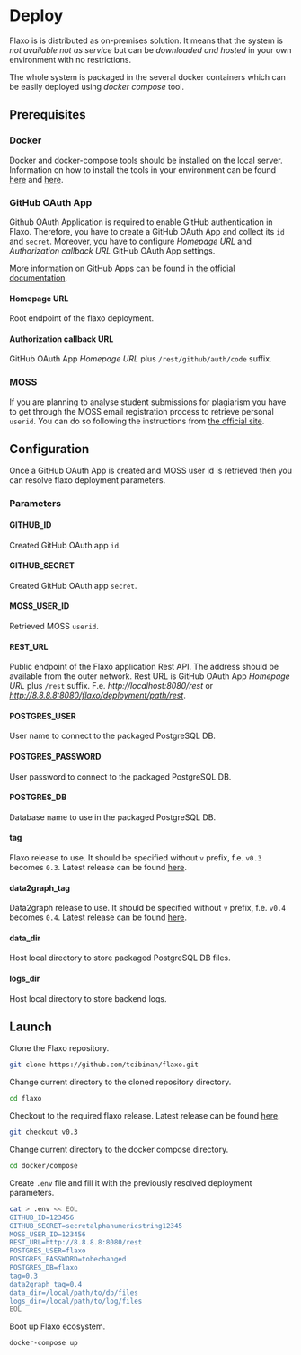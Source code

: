 # Deploy

Flaxo is is distributed as on-premises solution. It means that the system is *not available not as service* but can be 
*downloaded and hosted* in your own environment with no restrictions.

The whole system is packaged in the several docker containers which can be easily deployed using *docker compose* tool.

## Prerequisites

### Docker

Docker and docker-compose tools should be installed on the local server. Information on how to install the tools in 
your environment can be found [here](https://docs.docker.com/install/) and 
[here](https://docs.docker.com/compose/install/).

### GitHub OAuth App

Github OAuth Application is required to enable GitHub authentication in Flaxo. Therefore, you have to create a 
GitHub OAuth App and collect its `id` and `secret`. Moreover, you have to configure *Homepage URL* and *Authorization 
callback URL* GitHub OAuth App settings. 

More information on GitHub Apps can be found in 
[the official documentation](https://developer.github.com/apps/about-apps/).

#### Homepage URL
 
Root endpoint of the flaxo deployment.
 
#### Authorization callback URL

GitHub OAuth App *Homepage URL* plus `/rest/github/auth/code` suffix.

### MOSS

If you are planning to analyse student submissions for plagiarism you have to get through the MOSS email registration 
process to retrieve personal `userid`. You can do so following the instructions from 
[the official site](https://theory.stanford.edu/~aiken/moss/).

## Configuration

Once a GitHub OAuth App is created and MOSS user id is retrieved then you can resolve flaxo deployment parameters.

### Parameters

#### GITHUB_ID

Created GitHub OAuth app `id`.

#### GITHUB_SECRET

Created GitHub OAuth app `secret`.

#### MOSS_USER_ID

Retrieved MOSS `userid`.

#### REST_URL

Public endpoint of the Flaxo application Rest API. The address should be available from the outer network. Rest URL
is GitHub OAuth App *Homepage URL* plus `/rest` suffix. F.e. *http://localhost:8080/rest* or 
*http://8.8.8.8:8080/flaxo/deployment/path/rest*.

#### POSTGRES_USER

User name to connect to the packaged PostgreSQL DB.

#### POSTGRES_PASSWORD

User password to connect to the packaged PostgreSQL DB.

#### POSTGRES_DB

Database name to use in the packaged PostgreSQL DB.

#### tag

Flaxo release to use. It should be specified without `v` prefix, f.e. `v0.3` becomes `0.3`. 
Latest release can be found [here](https://github.com/tcibinan/flaxo/releases).

#### data2graph_tag

Data2graph release to use. It should be specified without `v` prefix, f.e. `v0.4` becomes `0.4`. 
Latest release can be found [here](https://github.com/tcibinan/data2graph/releases). 

#### data_dir

Host local directory to store packaged PostgreSQL DB files.

#### logs_dir

Host local directory to store backend logs.

## Launch

Clone the Flaxo repository.

```bash
git clone https://github.com/tcibinan/flaxo.git
```

Change current directory to the cloned repository directory.
 
```bash
cd flaxo
```

Checkout to the required flaxo release. Latest release can be found [here](https://github.com/tcibinan/flaxo/releases).

```bash
git checkout v0.3
```

Change current directory to the docker compose directory.

```bash
cd docker/compose
```

Create `.env` file and fill it with the previously resolved deployment parameters.

```bash
cat > .env << EOL
GITHUB_ID=123456
GITHUB_SECRET=secretalphanumericstring12345
MOSS_USER_ID=123456
REST_URL=http://8.8.8.8:8080/rest
POSTGRES_USER=flaxo
POSTGRES_PASSWORD=tobechanged
POSTGRES_DB=flaxo
tag=0.3
data2graph_tag=0.4
data_dir=/local/path/to/db/files
logs_dir=/local/path/to/log/files
EOL
```

Boot up Flaxo ecosystem.

```bash
docker-compose up
```
